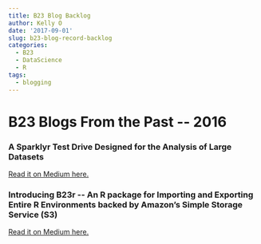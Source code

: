 ```yaml
---
title: B23 Blog Backlog
author: Kelly O
date: '2017-09-01'
slug: b23-blog-record-backlog
categories:
  - B23
  - DataScience
  - R
tags:
  - blogging
---
```


# B23 Blogs From the Past -- 2016

### A Sparklyr Test Drive Designed for the Analysis of Large Datasets

[Read it on Medium here.](https://medium.com/@b23llc/b23-presents-a-sparklyr-test-drive-designed-for-the-analysis-of-large-datasets-c3650e2d1717)

### Introducing B23r -- An R package for Importing and Exporting Entire R Environments backed by Amazon’s Simple Storage Service (S3)

[Read it on Medium here.](https://medium.com/@b23llc/introducing-b23r-an-r-package-for-importing-and-exporting-entire-r-environments-backed-by-amazon-ec75fcf2f516)

